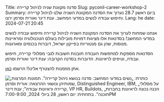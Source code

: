 Title: סדנה מקוונת שניה לניהול קריירה 
Slug: pyconil-career-workshop-2
Summary: ביום ראשון 28.7 נערוך את הסדנה המקוונת השניה שלנו לניהול קריירה וחיפוש עבודה לנשים במדעי המחשב. ענת דינר ואורית וסרמן ירצו.
Lang: he
date: 2024-07-21 20:45

אנחנו שמחות לערוך את הסדנה המקוונת השניה לניהול קריירה וחיפוש עבודה
לנשים במדעי המחשב!  בסדנאות אלו מציגות דמויות מובילות בעולם הטכנולוגיה
ומראיינות מנוסות, שהן גם מנטוריות בפייקון ישראל, דוברות בכנסים
ומארגנות.


הסדנאות מספקות למחפשות העבודה תובנות חשובות לגבי מסלולי קריירה, חיפוש
עבודה, וטיפים לראיונות. הדוברות בסדנה הקרובה: ענת דינר ואורית וסרמן.


אתן מוזמנות להצטרף אלינו!! הרשמו [כאן](https://docs.google.com/forms/d/e/1FAIpQLSdpSjKNWRhNM73e2cJxIovFACCVttf71stISVp9Mhf8IyFrOg/viewform).

![כותרת: „נשים במדעי המחשב: סדנה בנושא ניהול קריירה”. תמונות המרצות, שמותיהן ונושאי ההרצאה: אורית וסרמן, Distinguished Engineer, IBM, „על מסלולי קריירה וראיונות עבודה”; ענת דינר, VP HR, Buildots, „הכנה נכונה לראיונות בחברות תוכנה”. בתחתית: יום ראשון, 28 ביולי 2024, 7:00-9:00PM]({static}/images/women-career-online-workshop-2.jpeg)
